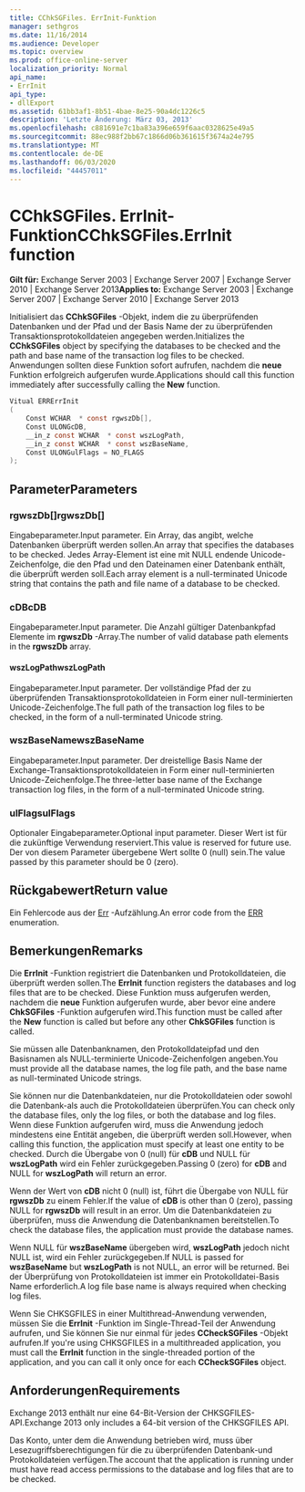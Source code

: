 ```yaml
---
title: CChkSGFiles. ErrInit-Funktion
manager: sethgros
ms.date: 11/16/2014
ms.audience: Developer
ms.topic: overview
ms.prod: office-online-server
localization_priority: Normal
api_name:
- ErrInit
api_type:
- dllExport
ms.assetid: 61bb3af1-8b51-4bae-8e25-90a4dc1226c5
description: 'Letzte Änderung: März 03, 2013'
ms.openlocfilehash: c881691e7c1ba83a396e659f6aac0328625e49a5
ms.sourcegitcommit: 88ec988f2bb67c1866d06b361615f3674a24e795
ms.translationtype: MT
ms.contentlocale: de-DE
ms.lasthandoff: 06/03/2020
ms.locfileid: "44457011"
---
```

# <a name="cchksgfileserrinit-function"></a><span data-ttu-id="7308f-103">CChkSGFiles. ErrInit-Funktion</span><span class="sxs-lookup"><span data-stu-id="7308f-103">CChkSGFiles.ErrInit function</span></span>
  
<span data-ttu-id="7308f-104">**Gilt für:** Exchange Server 2003 | Exchange Server 2007 | Exchange Server 2010 | Exchange Server 2013</span><span class="sxs-lookup"><span data-stu-id="7308f-104">**Applies to:** Exchange Server 2003 | Exchange Server 2007 | Exchange Server 2010 | Exchange Server 2013</span></span>
  
<span data-ttu-id="7308f-105">Initialisiert das **CChkSGFiles** -Objekt, indem die zu überprüfenden Datenbanken und der Pfad und der Basis Name der zu überprüfenden Transaktionsprotokolldateien angegeben werden.</span><span class="sxs-lookup"><span data-stu-id="7308f-105">Initializes the **CChkSGFiles** object by specifying the databases to be checked and the path and base name of the transaction log files to be checked.</span></span> <span data-ttu-id="7308f-106">Anwendungen sollten diese Funktion sofort aufrufen, nachdem die **neue** Funktion erfolgreich aufgerufen wurde.</span><span class="sxs-lookup"><span data-stu-id="7308f-106">Applications should call this function immediately after successfully calling the **New** function.</span></span> 
  
```cs
Vitual ERRErrInit  
(
    Const WCHAR  * const rgwszDb[],
    Const ULONGcDB,
    __in_z const WCHAR  * const wszLogPath,
    __in_z const WCHAR  * const wszBaseName,
    Const ULONGulFlags = NO_FLAGS
);

```

## <a name="parameters"></a><span data-ttu-id="7308f-107">Parameter</span><span class="sxs-lookup"><span data-stu-id="7308f-107">Parameters</span></span>

### <a name="rgwszdb"></a><span data-ttu-id="7308f-108">rgwszDb[]</span><span class="sxs-lookup"><span data-stu-id="7308f-108">rgwszDb[]</span></span>
  
<span data-ttu-id="7308f-109">Eingabeparameter.</span><span class="sxs-lookup"><span data-stu-id="7308f-109">Input parameter.</span></span> <span data-ttu-id="7308f-110">Ein Array, das angibt, welche Datenbanken überprüft werden sollen.</span><span class="sxs-lookup"><span data-stu-id="7308f-110">An array that specifies the databases to be checked.</span></span> <span data-ttu-id="7308f-111">Jedes Array-Element ist eine mit NULL endende Unicode-Zeichenfolge, die den Pfad und den Dateinamen einer Datenbank enthält, die überprüft werden soll.</span><span class="sxs-lookup"><span data-stu-id="7308f-111">Each array element is a null-terminated Unicode string that contains the path and file name of a database to be checked.</span></span>
    
### <a name="cdb"></a><span data-ttu-id="7308f-112">cDB</span><span class="sxs-lookup"><span data-stu-id="7308f-112">cDB</span></span>
  
<span data-ttu-id="7308f-113">Eingabeparameter.</span><span class="sxs-lookup"><span data-stu-id="7308f-113">Input parameter.</span></span> <span data-ttu-id="7308f-114">Die Anzahl gültiger Datenbankpfad Elemente im **rgwszDb** -Array.</span><span class="sxs-lookup"><span data-stu-id="7308f-114">The number of valid database path elements in the **rgwszDb** array.</span></span> 
    
#### <a name="wszlogpath"></a><span data-ttu-id="7308f-115">wszLogPath</span><span class="sxs-lookup"><span data-stu-id="7308f-115">wszLogPath</span></span>
  
<span data-ttu-id="7308f-116">Eingabeparameter.</span><span class="sxs-lookup"><span data-stu-id="7308f-116">Input parameter.</span></span> <span data-ttu-id="7308f-117">Der vollständige Pfad der zu überprüfenden Transaktionsprotokolldateien in Form einer null-terminierten Unicode-Zeichenfolge.</span><span class="sxs-lookup"><span data-stu-id="7308f-117">The full path of the transaction log files to be checked, in the form of a null-terminated Unicode string.</span></span>
    
### <a name="wszbasename"></a><span data-ttu-id="7308f-118">wszBaseName</span><span class="sxs-lookup"><span data-stu-id="7308f-118">wszBaseName</span></span>
  
<span data-ttu-id="7308f-119">Eingabeparameter.</span><span class="sxs-lookup"><span data-stu-id="7308f-119">Input parameter.</span></span> <span data-ttu-id="7308f-120">Der dreistellige Basis Name der Exchange-Transaktionsprotokolldateien in Form einer null-terminierten Unicode-Zeichenfolge.</span><span class="sxs-lookup"><span data-stu-id="7308f-120">The three-letter base name of the Exchange transaction log files, in the form of a null-terminated Unicode string.</span></span>
    
### <a name="ulflags"></a><span data-ttu-id="7308f-121">ulFlags</span><span class="sxs-lookup"><span data-stu-id="7308f-121">ulFlags</span></span>
  
<span data-ttu-id="7308f-122">Optionaler Eingabeparameter.</span><span class="sxs-lookup"><span data-stu-id="7308f-122">Optional input parameter.</span></span> <span data-ttu-id="7308f-123">Dieser Wert ist für die zukünftige Verwendung reserviert.</span><span class="sxs-lookup"><span data-stu-id="7308f-123">This value is reserved for future use.</span></span> <span data-ttu-id="7308f-124">Der von diesem Parameter übergebene Wert sollte 0 (null) sein.</span><span class="sxs-lookup"><span data-stu-id="7308f-124">The value passed by this parameter should be 0 (zero).</span></span>
    
## <a name="return-value"></a><span data-ttu-id="7308f-125">Rückgabewert</span><span class="sxs-lookup"><span data-stu-id="7308f-125">Return value</span></span>

<span data-ttu-id="7308f-126">Ein Fehlercode aus der [Err](cchksgfiles-err-enumeration.md) -Aufzählung.</span><span class="sxs-lookup"><span data-stu-id="7308f-126">An error code from the [ERR](cchksgfiles-err-enumeration.md) enumeration.</span></span> 
  
## <a name="remarks"></a><span data-ttu-id="7308f-127">Bemerkungen</span><span class="sxs-lookup"><span data-stu-id="7308f-127">Remarks</span></span>

<span data-ttu-id="7308f-128">Die **ErrInit** -Funktion registriert die Datenbanken und Protokolldateien, die überprüft werden sollen.</span><span class="sxs-lookup"><span data-stu-id="7308f-128">The **ErrInit** function registers the databases and log files that are to be checked.</span></span> <span data-ttu-id="7308f-129">Diese Funktion muss aufgerufen werden, nachdem die **neue** Funktion aufgerufen wurde, aber bevor eine andere **ChkSGFiles** -Funktion aufgerufen wird.</span><span class="sxs-lookup"><span data-stu-id="7308f-129">This function must be called after the **New** function is called but before any other **ChkSGFiles** function is called.</span></span> 
  
<span data-ttu-id="7308f-130">Sie müssen alle Datenbanknamen, den Protokolldateipfad und den Basisnamen als NULL-terminierte Unicode-Zeichenfolgen angeben.</span><span class="sxs-lookup"><span data-stu-id="7308f-130">You must provide all the database names, the log file path, and the base name as null-terminated Unicode strings.</span></span>
  
<span data-ttu-id="7308f-131">Sie können nur die Datenbankdateien, nur die Protokolldateien oder sowohl die Datenbank-als auch die Protokolldateien überprüfen.</span><span class="sxs-lookup"><span data-stu-id="7308f-131">You can check only the database files, only the log files, or both the database and log files.</span></span> <span data-ttu-id="7308f-132">Wenn diese Funktion aufgerufen wird, muss die Anwendung jedoch mindestens eine Entität angeben, die überprüft werden soll.</span><span class="sxs-lookup"><span data-stu-id="7308f-132">However, when calling this function, the application must specify at least one entity to be checked.</span></span> <span data-ttu-id="7308f-133">Durch die Übergabe von 0 (null) für **cDB** und NULL für **wszLogPath** wird ein Fehler zurückgegeben.</span><span class="sxs-lookup"><span data-stu-id="7308f-133">Passing 0 (zero) for  **cDB**  and NULL for  **wszLogPath**  will return an error.</span></span> 
  
<span data-ttu-id="7308f-134">Wenn der Wert von **cDB** nicht 0 (null) ist, führt die Übergabe von NULL für **rgwszDb** zu einem Fehler.</span><span class="sxs-lookup"><span data-stu-id="7308f-134">If the value of  **cDB**  is other than 0 (zero), passing NULL for  **rgwszDb**  will result in an error.</span></span> <span data-ttu-id="7308f-135">Um die Datenbankdateien zu überprüfen, muss die Anwendung die Datenbanknamen bereitstellen.</span><span class="sxs-lookup"><span data-stu-id="7308f-135">To check the database files, the application must provide the database names.</span></span> 
  
<span data-ttu-id="7308f-136">Wenn NULL für **wszBaseName** übergeben wird, **wszLogPath** jedoch nicht NULL ist, wird ein Fehler zurückgegeben.</span><span class="sxs-lookup"><span data-stu-id="7308f-136">If NULL is passed for  **wszBaseName**  but  **wszLogPath**  is not NULL, an error will be returned.</span></span> <span data-ttu-id="7308f-137">Bei der Überprüfung von Protokolldateien ist immer ein Protokolldatei-Basis Name erforderlich.</span><span class="sxs-lookup"><span data-stu-id="7308f-137">A log file base name is always required when checking log files.</span></span> 
  
<span data-ttu-id="7308f-138">Wenn Sie CHKSGFILES in einer Multithread-Anwendung verwenden, müssen Sie die **ErrInit** -Funktion im Single-Thread-Teil der Anwendung aufrufen, und Sie können Sie nur einmal für jedes **CCheckSGFiles** -Objekt aufrufen.</span><span class="sxs-lookup"><span data-stu-id="7308f-138">If you're using CHKSGFILES in a multithreaded application, you must call the **ErrInit** function in the single-threaded portion of the application, and you can call it only once for each **CCheckSGFiles** object.</span></span> 
  
## <a name="requirements"></a><span data-ttu-id="7308f-139">Anforderungen</span><span class="sxs-lookup"><span data-stu-id="7308f-139">Requirements</span></span>

<span data-ttu-id="7308f-140">Exchange 2013 enthält nur eine 64-Bit-Version der CHKSGFILES-API.</span><span class="sxs-lookup"><span data-stu-id="7308f-140">Exchange 2013 only includes a 64-bit version of the CHKSGFILES API.</span></span>
  
<span data-ttu-id="7308f-141">Das Konto, unter dem die Anwendung betrieben wird, muss über Lesezugriffsberechtigungen für die zu überprüfenden Datenbank-und Protokolldateien verfügen.</span><span class="sxs-lookup"><span data-stu-id="7308f-141">The account that the application is running under must have read access permissions to the database and log files that are to be checked.</span></span>
  

